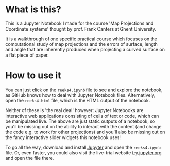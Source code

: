 # What is this?

This is a Jupyter Notebook I made for the course 'Map Projections and Coordinate systems' thought by prof. Frank Canters at Ghent University.

It is a walkthrough of one specific practical course which focuses on the computational study of map projections and the errors of surface, length and angle that are inherently produced when projecting a curved surface on a flat piece of paper.

# How to use it

You can just click on the `reeks4.ipynb` file to see and explore the notebook, as GitHub knows how to deal with Jupyter Notebook files. Alternatively, open the `reeks4.html` file, which is the HTML output of the notebook.

Neither of these is 'the real deal' however: Jupyter Notebooks are interactive web applications consisting of cells of text or code, which can be manipulated live. The above are just static outputs of a notebook, so you'll be missing out on the ability to interact with the content (and change the code e.g. to work for other projections) and you'll also be missing out on the fancy interactive slider widgets this notebook uses!

To go all the way, download and install [Jupyter](http://jupyter.org/) and open the `reeks4.ipynb` file. Or, even faster, you could also visit the live-trial website [try.jupyter.org](try.jupyter.org) and open the file there.
